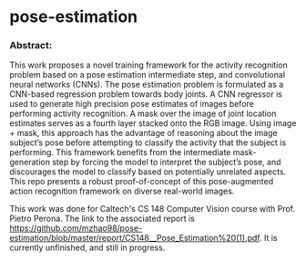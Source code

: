 # pose-estimation

### Abstract:
This work proposes a novel training framework for the activity recognition problem based on a pose estimation intermediate step, and convolutional neural networks (CNNs). The pose estimation problem is formulated as a CNN-based regression problem towards body joints. A CNN regressor is used to generate high precision pose estimates of images before performing activity recognition. A mask over the image of joint location estimates serves as a fourth layer stacked onto the RGB image. Using image + mask, this approach has the advantage of reasoning about the image subject’s pose before attempting to classify the activity that the subject is performing. This framework benefits from the intermediate mask-generation step by forcing the model to interpret the subject’s pose, and discourages the model to classify based on potentially unrelated aspects. This repo presents a robust proof-of-concept of this pose-augmented action recognition framework on diverse real-world images.

This work was done for Caltech's CS 148 Computer Vision course with Prof. Pietro Perona. The link to the associated report is https://github.com/mzhao98/pose-estimation/blob/master/report/CS148__Pose_Estimation%20(1).pdf. It is currently unfinished, and still in progress.
